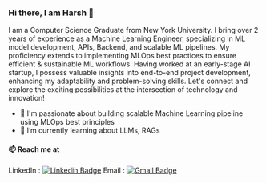 ### Hi there, I am Harsh 👋

I am a Computer Science Graduate from New York University. I bring over 2 years of experience as a Machine Learning Engineer, specializing in ML model development, APIs, Backend, and scalable ML pipelines. My proficiency extends to implementing MLOps best practices to ensure efficient & sustainable ML workflows. Having worked at an early-stage AI startup, I possess valuable insights into end-to-end project development, enhancing my adaptability and problem-solving skills. Let's connect and explore the exciting possibilities at the intersection of technology and innovation!

- 🔭 I'm passionate about building scalable Machine Learning pipeline using MLOps best principles
- 🌱 I’m currently learning about LLMs, RAGs

#### 📫 Reach me at
LinkedIn : [![Linkedin Badge](https://img.shields.io/badge/-harshapte-blue?style=flat-square&logo=Linkedin&logoColor=white&link=https://www.linkedin.com/in/harshapte/)](https://www.linkedin.com/in/harshapte/)
Email : [![Gmail Badge](https://img.shields.io/badge/-ha2179@nyu.edu-c14438?style=flat-square&logo=Gmail&logoColor=white&link=mailto:ha2179@nyu.edu)](mailto:ha2179@nyu.edu)

<!--
**harshapte26/harshapte26** is a ✨ _special_ ✨ repository because its `README.md` (this file) appears on your GitHub profile.

Here are some ideas to get you started:

- 🔭 I’m currently working on ...
- 🌱 I’m currently learning ...
- 👯 I’m looking to collaborate on ...
- 🤔 I’m looking for help with ...
- 💬 Ask me about ...
- 📫 How to reach me: ...
- 😄 Pronouns: ...
- ⚡ Fun fact: ...
-->
